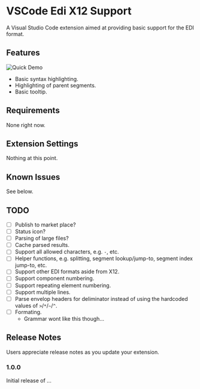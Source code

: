 # VSCode Edi X12 Support

A Visual Studio Code extension aimed at providing basic support for the EDI format.

## Features

![Quick Demo](docs/demo.gif)

- Basic syntax highlighting.
- Highlighting of parent segments.
- Basic tooltip.

## Requirements

None right now.

## Extension Settings

Nothing at this point.

## Known Issues

See below.

## TODO

- [ ] Publish to market place?
- [ ] Status icon?
- [ ] Parsing of large files?
- [ ] Cache parsed results.
- [ ] Support all allowed characters, e.g. `-`, etc. 
- [ ] Helper functions, e.g. splitting, segment lookup/jump-to, segment index jump-to, etc.
- [ ] Support other EDI formats aside from X12.
- [ ] Support component numbering.
- [ ] Support repeating element numbering.
- [ ] Support multiple lines.
- [ ] Parse envelop headers for deliminator instead of using the hardcoded values of `>`/`*`/`~`/`^`.
- [ ] Formating.
  - Grammar wont like this though...

## Release Notes

Users appreciate release notes as you update your extension.

### 1.0.0

Initial release of ...